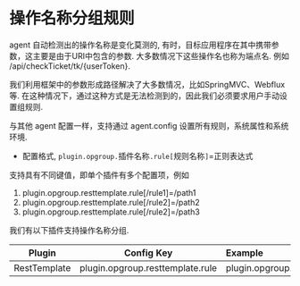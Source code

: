 # 操作名称分组规则
agent 自动检测出的操作名称是变化莫测的, 有时，目标应用程序在其中携带参数，这主要是由于URI中包含的参数.
大多数情况下这些操作名也称为端点名.
例如 /api/checkTicket/tk/{userToken}.

我们利用框架中的参数形成路径解决了大多数情况，比如SpringMVC、Webflux等. 
在这种情况下，通过这种方式是无法检测到的，因此我们必须要求用户手动设置组规则.

与其他 agent 配置一样，支持通过 agent.config 设置所有规则，系统属性和系统环境.
- 配置格式, `plugin.opgroup.`插件名称`.rule[`规则名称`]`=正则表达式

支持具有不同键值，即单个插件有多个配置项，例如
1. plugin.opgroup.resttemplate.rule[/rule1]=/path1
1. plugin.opgroup.resttemplate.rule[/rule2]=/path2
1. plugin.opgroup.resttemplate.rule[/rule2]=/path3

我们有以下插件支持操作名称分组.

| Plugin | Config Key | Example |
|:----:|:-----:|:----|
|RestTemplate| plugin.opgroup.resttemplate.rule | plugin.opgroup.resttemplate.rule[/user/auth/{token}]=`\/user\/auth\/.*` |